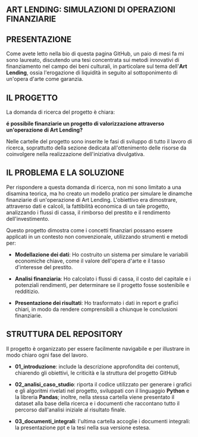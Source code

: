 ## ART LENDING: SIMULAZIONI DI OPERAZIONI FINANZIARIE ##

## PRESENTAZIONE ##

Come avete letto nella bio di questa pagina GitHub, un paio di mesi fa mi sono laureato, discutendo una tesi concentrata sui metodi innovativi di 
finanziamento nel campo dei beni culturali, in particolare sul tema dell'**Art Lending**, ossia l'erogazione di liquidità in seguito al 
sottoponimento di un'opera d'arte come garanzia.

## IL PROGETTO ##

La domanda di ricerca del progetto è chiara: 

**é possibile finanziarie un progetto di valorizzazione attraverso un'operazione di Art Lending?**

Nelle cartelle del progetto sono inserite le fasi di sviluppo di tutto il lavoro di ricerca, soprattutto della sezione dedicata all'ottenimento 
delle risorse da coinvolgere nella realizzazione dell'iniziativa divulgativa.

## IL PROBLEMA E LA SOLUZIONE ##

Per rispondere a questa domanda di ricerca, non mi sono limitato a una disamina teorica, ma ho creato un modello pratico per simulare le dinamche 
finanziarie di un'operazione di Art Lending. 
L'obiettivo era dimostrare, attraverso dati e calcoli, la fattibilità economica di un tale progetto, analizzando i flussi di cassa, il rimborso 
del prestito e il rendimento dell'investimento.

Questo progetto dimostra come i concetti finanziari possano essere applicati in un contesto non convenzionale, utilizzando strumenti e metodi per:

- **Modellazione dei dati**: Ho costruito un sistema per simulare le variabili economiche chiave, come il valore dell'opera d'arte e il tasso
d'interesse del prestito.

- **Analisi finanziaria**: Ho calcolato i flussi di cassa, il costo del capitale e i potenziali rendimenti, per determinare se il progetto fosse
sostenibile e redditizio.

- **Presentazione dei risultati**: Ho trasformato i dati in report e grafici chiari, in modo da rendere comprensibili a chiunque le conclusioni
finanziarie.

## STRUTTURA DEL REPOSITORY ##

Il progetto è organizzato per essere facilmente navigabile e per illustrare in modo chiaro ogni fase del lavoro.

- **01_introduzione**: include la descrizione approfondita dei contenuti, chiarendo gli obiettivi, le criticità e la struttura del progetto GitHub

- **02_analisi_caso_studio**: riporta il codice utilizzato per generare i grafici e gli algoritmi rivelati nel progetto, sviluppati con il
linguaggio **Python** e la libreria **Pandas**; inoltre, nella stessa cartella viene presentato il dataset alla base della ricerca e i documenti
che raccontano tutto il percorso dall'analisi iniziale al risultato finale.

- **03_documenti_integrali**: l'ultima cartella accoglie i documenti integrali: la presentazione ppt e la tesi nella sua versione estesa.

